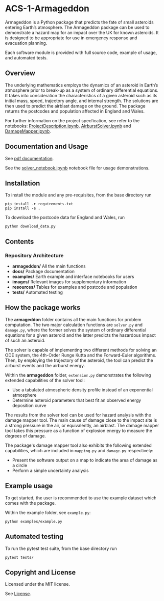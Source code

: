 # ACS-1-Armageddon

Armageddon is a Python package that predicts the fate of small asteroids entering Earth’s atmosphere. The Armageddon package can be used to demonstrate a hazard map for an impact over the UK for known asteroids. It is designed to be appropriate for use in emergency response and evacuation planning.

Each software module is provided with full source code, example of usage, and automated tests.

## Overview

The underlying mathematics employs the dynamics of an asteroid in Earth’s atmosphere prior to break-up as a system of ordinary differential equations. It takes into consideration the characteristics of a given asteroid such as its initial mass, speed, trajectory angle, and internal strength. The solutions are then used to predict the airblast damage on the ground. The package returns the postcodes and population affected in England and Wales.

For further information on the project specfication, see refer to the notebooks: [ProjectDescription.ipynb](https://github.com/ese-msc-2022/acs-armageddon-Dimorphos/blob/main/ProjectDescription.ipynb), [AirburstSolver.ipynb](https://github.com/ese-msc-2022/acs-armageddon-Dimorphos/blob/main/AirburstSolver.ipynb) and [DamageMapper.ipynb](https://github.com/ese-msc-2022/acs-armageddon-Dimorphos/blob/main/DamageMapper.ipynb).

## Documentation and Usage

See [pdf documentation](https://github.com/ese-msc-2022/acs-armageddon-Dimorphos/blob/main/docs/armageddon.pdf).

See the [solver_notebook.ipynb](https://github.com/ese-msc-2022/acs-armageddon-Dimorphos/blob/main/examples/solver_notebook.ipynb) notebook file for usage demonstrations.

## Installation

To install the module and any pre-requisites, from the base directory run
```
pip install -r requirements.txt
pip install -e .
```  

To download the postcode data for England and Wales, run
```
python download_data.py
```

## Contents

### Repository Architecture

* **armageddon/** All the main functions
* **docs/** Package documentation
* **examples/** Earth example and interface notebooks for users
* **images/** Relevant images for supplementary information
* **resources/** Tables for examples and postcode and population
* **tests/** Automated testing

## How the package works

The **armageddon** folder contains all the main functions for problem computation. The two major calculation functions are `solver.py` and `damage.py`, where the former solves the system of ordinary differential equations for a given asteroid and the latter predicts the hazardous impact of such an asteroid. 

The solver is capable of implementing two different methods for solving an ODE system, the 4th-Order Runge Kutta and the Forward-Euler algorithms. Then, by employing the trajectory of the asteroid, the tool can predict the airburst events and the airburst energy.

Within the **armageddon** folder, `extension.py` demonstrates the following extended capabilities of the solver tool:

* Use a tabulated atmospheric density profile instead of an exponential atmosphere
* Determine asteroid parameters that best fit an observed energy deposition curve

The results from the solver tool can be used for hazard analysis with the damage mapper tool. The main cause of damage close to the impact site is a strong pressure in the air, or equivalently, an airblast. The damage mapper tool takes this pressure as a function of explosion energy to measure the degrees of damage.

The package's damage mapper tool also exhibits the following extended capabilities, which are included in `mapping.py` and `damage.py` respectively:

* Present the software output on a map to indicate the area of damage as a circle
* Perform a simple uncertainty analysis 

## Example usage

To get started, the user is recommended to use the example dataset which comes with the package. 

Within the example folder, see `example.py`:
```
python examples/example.py
```

## Automated testing

To run the pytest test suite, from the base directory run
```
pytest tests/
```

## Copyright and License

Licensed under the MIT license.

See [License](https://github.com/ese-msc-2022/acs-armageddon-Dimorphos/blob/main/LICENSE.md).
